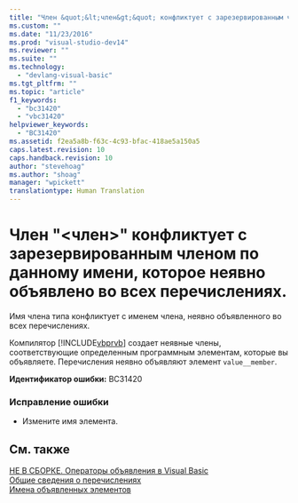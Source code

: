 ```yaml
---
title: "Член &quot;&lt;член&gt;&quot; конфликтует с зарезервированным членом по данному имени, которое неявно объявлено во всех перечислениях. | Microsoft Docs"
ms.custom: ""
ms.date: "11/23/2016"
ms.prod: "visual-studio-dev14"
ms.reviewer: ""
ms.suite: ""
ms.technology: 
  - "devlang-visual-basic"
ms.tgt_pltfrm: ""
ms.topic: "article"
f1_keywords: 
  - "bc31420"
  - "vbc31420"
helpviewer_keywords: 
  - "BC31420"
ms.assetid: f2ea5a8b-f63c-4c93-bfac-418ae5a150a5
caps.latest.revision: 10
caps.handback.revision: 10
author: "stevehoag"
ms.author: "shoag"
manager: "wpickett"
translationtype: Human Translation
---
```

# Член &quot;&lt;член&gt;&quot; конфликтует с зарезервированным членом по данному имени, которое неявно объявлено во всех перечислениях.
Имя члена типа конфликтует с именем члена, неявно объявленного во всех перечислениях.  
  
 Компилятор [!INCLUDE[vbprvb](../../csharp/programming-guide/concepts/linq/includes/vbprvb_md.md)] создает неявные члены, соответствующие определенным программным элементам, которые вы объявляете. Перечисления неявно объявляют элемент `value__member`.  
  
 **Идентификатор ошибки:** BC31420  
  
### Исправление ошибки  
  
-   Измените имя элемента.  
  
## См. также  
 [НЕ В СБОРКЕ. Операторы объявления в Visual Basic](http://msdn.microsoft.com/ru-ru/81f3c398-f45c-4d95-80bf-aa39d1a0fb30)   
 [Общие сведения о перечислениях](../../visual-basic/programming-guide/language-features/constants-enums/enumerations-overview.md)   
 [Имена объявленных элементов](../../visual-basic/programming-guide/language-features/declared-elements/declared-element-names.md)